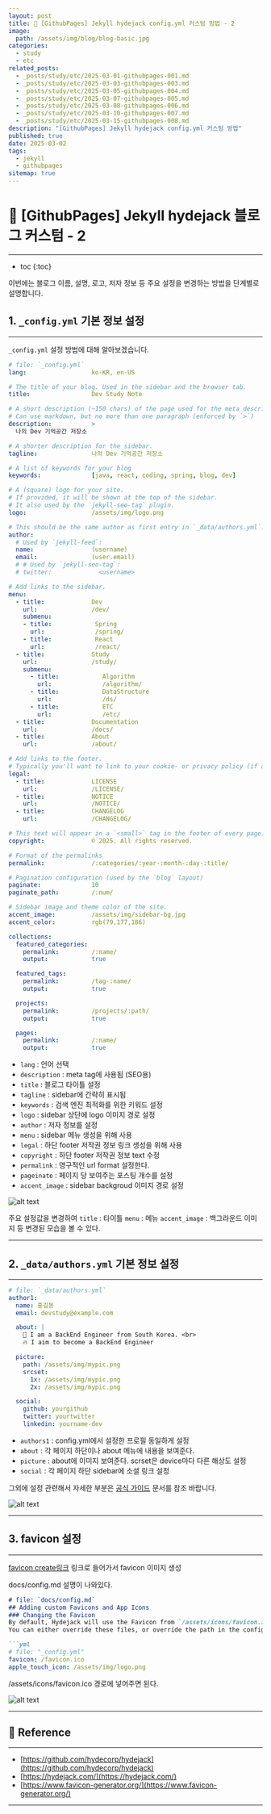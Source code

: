 ```yaml
---
layout: post
title: 📘 [GithubPages] Jekyll hydejack config.yml 커스텀 방법 - 2
image:
  path: /assets/img/blog/blog-basic.jpg
categories:
  - study
  - etc
related_posts:
  - _posts/study/etc/2025-03-01-githubpages-001.md
  - _posts/study/etc/2025-03-03-githubpages-003.md
  - _posts/study/etc/2025-03-05-githubpages-004.md
  - _posts/study/etc/2025-03-07-githubpages-005.md
  - _posts/study/etc/2025-03-08-githubpages-006.md
  - _posts/study/etc/2025-03-10-githubpages-007.md
  - _posts/study/etc/2025-03-15-githubpages-008.md
description: "[GithubPages] Jekyll hydejack config.yml 커스텀 방법"
published: true
date: 2025-03-02
tags:
  - jekyll
  - githubpages
sitemap: true
---
```


# 📘 [GithubPages] Jekyll hydejack 블로그 커스텀 - 2

---

* toc
{:toc}

이번에는 블로그 이름, 설명, 로고, 저자 정보 등 주요 설정을 변경하는 방법을 단계별로 설명합니다.

## 1. `_config.yml` 기본 정보 설정

---

`_config.yml` 설정 방법에 대해 알아보겠습니다.

```yml
# file: `_config.yml`
lang:                  ko-KR, en-US

# The title of your blog. Used in the sidebar and the browser tab.
title:                 Dev Study Note

# A short description (~150 chars) of the page used for the meta description tag.
# Can use markdown, but no more than one paragraph (enforced by `>`)
description:           >
  나의 Dev 기억공간 저장소

# A shorter description for the sidebar.
tagline:               나의 Dev 기억공간 저장소

# A list of keywords for your blog
keywords:              [java, react, coding, spring, blog, dev]

# A (square) logo for your site.
# If provided, it will be shown at the top of the sidebar.
# It also used by the `jekyll-seo-tag` plugin.
logo:                  /assets/img/logo.png

# This should be the same author as first entry in `_data/authors.yml`.
author:
  # Used by `jekyll-feed`:
  name:                (username)
  email:               (user.email)
  # # Used by `jekyll-seo-tag`:
  # twitter:             <username>

# Add links to the sidebar.
menu:
  - title:             Dev
    url:               /dev/
    submenu:
    - title:            Spring
      url:              /spring/
    - title:            React
      url:              /react/
  - title:             Study
    url:               /study/
    submenu:
      - title:            Algorithm
        url:              /algorithm/
      - title:            DataStructure
        url:              /ds/
      - title:            ETC
        url:              /etc/  
  - title:             Documentation
    url:               /docs/
  - title:             About
    url:               /about/

# Add links to the footer.
# Typically you'll want to link to your cookie- or privacy policy (if appliable), etc..
legal:
  - title:             LICENSE
    url:               /LICENSE/
  - title:             NOTICE
    url:               /NOTICE/
  - title:             CHANGELOG
    url:               /CHANGELOG/

# This text will appear in a `<small>` tag in the footer of every page.
copyright:             © 2025. All rights reserved.

# Format of the permalinks
permalink:             /:categories/:year-:month-:day-:title/

# Pagination configuration (used by the `blog` layout)
paginate:              10
paginate_path:         /:num/

# Sidebar image and theme color of the site.
accent_image:          /assets/img/sidebar-bg.jpg
accent_color:          rgb(79,177,186)

collections:
  featured_categories:
    permalink:         /:name/
    output:            true

  featured_tags:
    permalink:         /tag-:name/
    output:            true

  projects:
    permalink:         /projects/:path/
    output:            true

  pages:
    permalink:         /:name/
    output:            true
```

* `lang` : 언어 선택
* `description` : meta tag에 사용됨 (SEO용)
* `title` : 블로그 타이틀 설정
* `tagline` : sidebar에 간략히 표시됨
* `keywords` : 검색 엔진 최적화를 위한 키워드 설정
* `logo` : sidebar 상단에 logo 이미지 경로 설정
* `author` : 저자 정보를 설정
* `menu` : sidebar 메뉴 생성을 위해 사용
* `legal` : 하단 footer 저작권 정보 링크 생성을 위해 사용
* `copyright` : 하단 footer 저작권 정보 text 수정 
* `permalink` : 영구적인 url format 설정한다.
* `pageinate` : 페이지 당 보여주는 포스팅 개수를 설정
* `accent_image` : sidebar backgroud 이미지 경로 설정

![alt text](<../../../assets/img/etc/Pasted image 20250513215053.png>)

주요 설정값을 변경하여 `title` : 타이틀 `menu` : 메뉴 `accent_image` : 백그라운드 이미지  등 변경된 모습을 볼 수 있다.

---

## 2.  `_data/authors.yml` 기본 정보 설정

---

```yml
# file: `_data/authors.yml`
author1:
  name: 홍길동
  email: devstudy@example.com

  about: |
    🙋 I am a BackEnd Engineer from South Korea. <br>
    🔥 I aim to become a BackEnd Engineer

  picture:
    path: /assets/img/mypic.png
    srcset:
      1x: /assets/img/mypic.png
      2x: /assets/img/mypic.png

  social:
    github: yourgithub
    twitter: yourtwitter
    linkedin: yourname-dev
```

* `authors1` : config.yml에서 설정한 프로필 동일하게 설정
* `about` : 각 페이지 하단이나 about 메뉴에 내용을 보여준다.
* `picture` : about에 이미지 보여준다. scrset은 device마다 다른 해상도 설정
* `social` : 각 페이지 하단 sidebar에 소셜 링크 설정

그외에 설정 관련해서 자세한 부분은 [공식 가이드](https://hydejack.com/docs/config/) 문서를 참조 바랍니다.

![alt text](<../../../assets/img/etc/Pasted image 20250512122532.png>)

---

## 3. favicon 설정

---

[favicon create링크](https://www.favicon-generator.org/) 링크로 들어가서 favicon 이미지 생성

docs/config.md 설명이 나와있다.

```md
# file: `docs/config.md`
## Adding custom Favicons and App Icons
### Changing the Favicon
By default, Hydejack will use the Favicon from `/assets/icons/favicon.ico` and Apple Touch Icon from `/assets/icons/icon-192x192.png`.
You can either override these files, or override the path in the config file via `favicon` and `app_touch_icon` keys:

```yml
# file: "_config.yml"
favicon: /favicon.ico
apple_touch_icon: /assets/img/logo.png

```

/assets/icons/favicon.ico 경로에 넣어주면 된다.

![alt text](<../../../assets/img/etc/Pasted image 20250512122042.png>)

---

## 📑 Reference

---

+ [https://github.com/hydecorp/hydejack](https://github.com/hydecorp/hydejack)
+ [https://hydejack.com/](https://hydejack.com/)
+ [https://www.favicon-generator.org/](https://www.favicon-generator.org/)

---